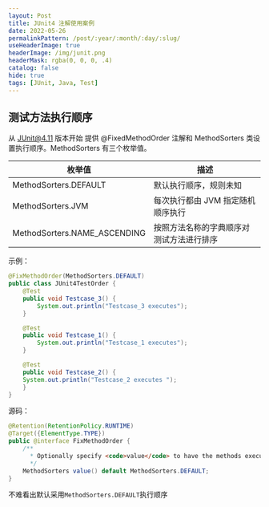 ```yaml
---
layout: Post
title: JUnit4 注解使用案例
date: 2022-05-26
permalinkPattern: /post/:year/:month/:day/:slug/
useHeaderImage: true
headerImage: /img/junit.png
headerMask: rgba(0, 0, 0, .4)
catalog: false
hide: true
tags: [JUnit, Java, Test]
---
```


## 测试方法执行顺序

从 JUnit@4.11 版本开始 提供 @FixedMethodOrder 注解和 MethodSorters 类设置执行顺序。MethodSorters 有三个枚举值。

| 枚举值                       | 描述                                     |
| ---------------------------- | ---------------------------------------- |
| MethodSorters.DEFAULT        | 默认执行顺序，规则未知                   |
| MethodSorters.JVM            | 每次执行都由 JVM 指定随机顺序执行        |
| MethodSorters.NAME_ASCENDING | 按照方法名称的字典顺序对测试方法进行排序 |

示例：

```java {1}
@FixMethodOrder(MethodSorters.DEFAULT)
public class JUnit4TestOrder {
    @Test
    public void Testcase_3() {
        System.out.println("Testcase_3 executes");
    }

    @Test
    public void Testcase_1() {
        System.out.println("Testcase_1 executes");
    }

    @Test
    public void Testcase_2() {
    System.out.println("Testcase_2 executes ");
    }
}
```

源码：

```java {2}
@Retention(RetentionPolicy.RUNTIME)
@Target({ElementType.TYPE})
public @interface FixMethodOrder {
    /**
      * Optionally specify <code>value</code> to have the methods executed in a particular order
      */
    MethodSorters value() default MethodSorters.DEFAULT;
}
```

不难看出默认采用`MethodSorters.DEFAULT`执行顺序
